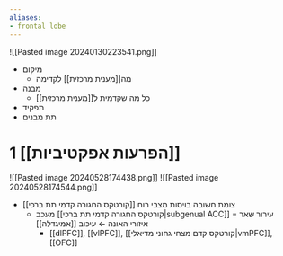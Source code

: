 ```yaml
---
aliases:
- frontal lobe
---
```


![[Pasted image 20240130223541.png]]
- מיקום
	- מה[[מענית מרכזית]] לקדימה
- מבנה
	- כל מה שקדמית ל[[מענית מרכזית]]
- תפקיד
- תת מבנים

# 1	[[הפרעות אפקטיביות]]

![[Pasted image 20240528174438.png]]
![[Pasted image 20240528174544.png]]

- [[קורטקס החגורה קדמי תת ברכי]] צומת חשובה בויסות מצבי רוח
	- מעכב [[קורטקס החגורה קדמי תת ברכי|subgenual ACC]] = עירור שאר איזורי האונה ← עיכוב [[אמיגדלה]]
		- [[dlPFC]], [[vlPFC]], [[קורטקס קדם מצחי גחוני מדיאלי|vmPFC]], [[OFC]]